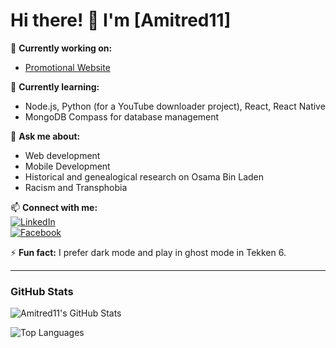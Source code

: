 # Hi there! 👋 I'm [Amitred11]

🔭 **Currently working on:**  
- [Promotional Website](https://github.com/Amitred11/PromotionalWebsite)  

🌱 **Currently learning:**  
- Node.js, Python (for a YouTube downloader project), React, React Native  
- MongoDB Compass for database management 

💬 **Ask me about:**  
- Web development  
- Mobile Development 
- Historical and genealogical research on Osama Bin Laden
- Racism and Transphobia

📫 **Connect with me:**  
[![LinkedIn](https://img.shields.io/badge/LinkedIn-blue?logo=linkedin)](https://www.linkedin.com/in/amadore-iii-leoncio-d-011841328/)  
[![Facebook](https://img.shields.io/badge/Facebook-blue?logo=facebook)](https://www.facebook.com/leoncio.amadoreiii/)


⚡ **Fun fact:** I prefer dark mode and play in ghost mode in Tekken 6.   

---

### **GitHub Stats**
![Amitred11's GitHub Stats](https://github-readme-stats.vercel.app/api?username=Amitred11&show_icons=true&theme=dark)

![Top Languages](https://github-readme-stats.vercel.app/api/top-langs/?username=Amitred11&layout=compact&theme=dark)
